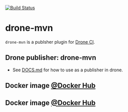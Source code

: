[![Build Status](https://drone.23c.se/api/badges/thomasf/drone-mvn/status.svg)](https://drone.23c.se/thomasf/drone-mvn)

# drone-mvn

`drone-mvn` is a publsher plugin for [Drone CI](https://github.com/drone/drone).

## Drone publisher: drone-mvn

- See [DOCS.md](https://github.com/thomasf/drone-mvn/blob/master/DOCS.md) for
  how to use as a publisher in drone.

## Docker image [@Docker Hub](https://hub.docker.com/r/thomasf/drone-mvn/)

## Docker image [@Docker Hub](https://hub.docker.com/r/thomasf/drone-mvn/)
